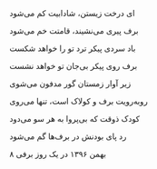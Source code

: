<!-- 
.. title: برف
.. slug: barf
.. date: 2018-02-11 19:37:46 UTC
.. tags: مثنوی
.. category: 
.. link: 
.. description: 
.. type: text
-->


ای درخت زیستن، شادابیت کم می‌شود

برف پیری می‌نشیند، قامتت خم می‌شود

باد سردی پیکر ترد تو را خواهد شکست

برف روی پیکر بی‌جان تو خواهد نشست

زیر آوار زمستان گور مدفون می‌شوی

روبه‌رویت برف و کولاک است، تنها می‌روی

کودک ذوقت که بی‌پروا به هر سو می‌دود

رد پای بودنش در برف‌ها گم می‌شود

۸ بهمن ۱۳۹۶ در یک روز برفی
